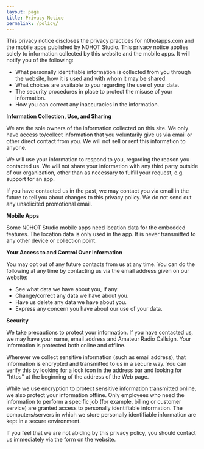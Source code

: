```yaml
---
layout: page
title: Privacy Notice
permalink: /policy/
---
```

This privacy notice discloses the privacy practices for n0hotapps.com and the mobile apps published by N0HOT Studio. This privacy notice applies solely to information collected by this website and the mobile apps. It will notify you of the following:

  -  What personally identifiable information is collected from you through the website, how it is used and with whom it may be shared.
  -  What choices are available to you regarding the use of your data.
  -  The security procedures in place to protect the misuse of your information.
  -  How you can correct any inaccuracies in the information.


**Information Collection, Use, and Sharing**

We are the sole owners of the information collected on this site. We only have access to/collect information that you voluntarily give us via email or other direct contact from you. We will not sell or rent this information to anyone.

We will use your information to respond to you, regarding the reason you contacted us. We will not share your information with any third party outside of our organization, other than as necessary to fulfill your request, e.g. support for an app.

If you have contacted us in the past, we may contact you via email in the future to tell you about changes to this privacy policy. We do not send out any unsolicited promotional email.


**Mobile Apps**

Some N0HOT Studio mobile apps need location data for the embedded features. The location data is only used in the app. It is never transmitted to any other device or collection point.  


**Your Access to and Control Over Information**

You may opt out of any future contacts from us at any time. You can do the following at any time by contacting us via the email address given on our website:

  - See what data we have about you, if any.
  - Change/correct any data we have about you.
  - Have us delete any data we have about you.
  - Express any concern you have about our use of your data.


**Security**

We take precautions to protect your information. If you have contacted us, we may have your name, email address and Amateur Radio Callsign. Your information is protected both online and offline.

Wherever we collect sensitive information (such as email address), that information is encrypted and transmitted to us in a secure way. You can verify this by looking for a lock icon in the address bar and looking for "https" at the beginning of the address of the Web page.

While we use encryption to protect sensitive information transmitted online, we also protect your information offline. Only employees who need the information to perform a specific job (for example, billing or customer service) are granted access to personally identifiable information. The computers/servers in which we store personally identifiable information are kept in a secure environment.

If you feel that we are not abiding by this privacy policy, you should contact us immediately via the form on the website.
